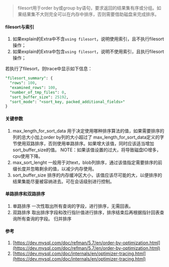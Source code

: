 > filesort用于order by或group by语句，要求返回的结果集有序或分组。如果结果集不大则完全可以在内存中排序，否则需要借助磁盘来完成排序。
#### filesort与索引
1. 如果explain的Extra中不含`using filesort`，说明使用索引，且不执行filesort操作；
1. 如果explain的Extra中包含`using filesort`，说明不使用索引，且执行filesort操作；

若执行了filesort，则trace中显示如下信息：
```sql
"filesort_summary": {
  "rows": 100,
  "examined_rows": 100,
  "number_of_tmp_files": 0,
  "sort_buffer_size": 25192,
  "sort_mode": "<sort_key, packed_additional_fields>"
}
```
#### 关键参数

1. max_length_for_sort_data
用于决定使用哪种排序算法的值，如果需要排序的列的总大小加上order by列的大小超过了 max_length_for_sort_data定义的字节使用双路排序，否则使用单路排序。如果增大该值，同时应该适当增加sort_buffer_size的值。
NOTE：如果该值设置的过大，将导致磁盘IO增多，cpu使用下降。
1. max_sort_lenght
一般用于对text，blob列排序，通过该值指定需要排序的前缀长度并忽略剩余的值，以减少内存使用。
1. sort_buffer_size
排序的内存缓冲区大小，该值应该尽可能的大，以便排序的结果集能尽量被容纳进去。可在会话级别进行控制。
#### 单路排序和双路排序

1. 单路排序
  一次性取出所有查询的字段，进行排序，无需回表。
2. 双路排序
  取出排序字段和改行指针值进行排序，排序结束后再根据指针回表查询所有查询的字段。
  归并排序
#### 参考
1. [https://dev.mysql.com/doc/refman/5.7/en/order-by-optimization.html](https://dev.mysql.com/doc/refman/5.7/en/order-by-optimization.html)
1. [https://dev.mysql.com/doc/internals/en/optimizer-tracing.html](https://dev.mysql.com/doc/internals/en/optimizer-tracing.html)